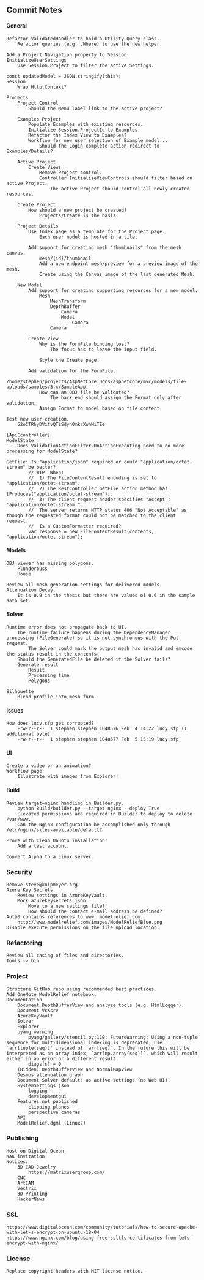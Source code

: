 ## Commit Notes

#### General     
    Refactor ValidatedHandler to hold a Utility.Query class.
        Refactor queries (e.g. .Where) to use the new helper.
        
    Add a Project Navigation property to Session.
    InitializeUserSettings
        Use Session.Project to filter the active Settings.

    const updatedModel = JSON.stringify(this);
    Session    
        Wrap Http.Context?

    Projects
        Project Control
            Should the Menu label link to the active project?

        Examples Project
            Populate Examples with existing resources.
            Initialize Session.ProjectId to Examples.
            Refactor the Index View to Examples?
            Workflow for new user selection of Example model...
                Should the Login complete action redirect to Examples/Details?

        Active Project
            Create Views
                Remove Project control.
                Controller InitializeViewControls should filter based on active Project. 
                    The active Project should control all newly-created resources.

        Create Project
            How should a new project be created?
                Projects/Create is the basis.

        Project Details
            Use Index page as a template for the Project page.
                Each user model is hosted in a tile.

            Add support for creating mesh "thumbnails" from the mesh canvas.
                mesh/{id}/thumbnail
                Add a new endpoint mesh/preview for a preview image of the mesh. 
                Create using the Canvas image of the last generated Mesh.  

        New Model
            Add support for creating supporting resources for a new model.
                Mesh
                    MeshTransform            
                    DepthBuffer
                        Camera
                        Model
                            Camera
                    Camera

            Create View        
                Why is the FormFile binding lost?
                    The focus has to leave the input field.

                Style the Create page.

            Add validation for the FormFile.
                /home/stephen/projects/AspNetCore.Docs/aspnetcore/mvc/models/file-uploads/samples/3.x/SampleApp
                How can an OBJ file be validated?
                    The back end should assign the Format only after validation.
                Assign Format to model based on file content.

    Test new user creation.
        52oCTRbyDVifvQTiSdyn0mkrXwhMiTEe

    [ApiCcontroller]
    ModelState
        Does ValidationActionFilter.OnActionExecuting need to do more processing for ModelState?

    GetFile: Is "application/json" required or could "application/octet-stream" be better?
            // WIP: When:
            //  1) The FileContentResult encoding is set to "application/octet-stream".
            //  2) The RestController GetFile action method has [Produces("application/octet-stream")].
            //  3) The client request header specifies "Accept : 'application/octet-stream'".
            //  The server returns HTTP status 406 "Not Acceptable" as though the requested format could not be matched to the client request.
            //  Is a CustomFormatter required?
            var response = new FileContentResult(contents, "application/octet-stream");
#### Models
    OBJ viewer has missing polygons.
        Plunderbuss
        House

    Review all mesh generation settings for delivered models.
    Attenuation Decay.
        It is 0.9 in the thesis but there are values of 0.6 in the sample data set.
#### Solver
    Runtime error does not propagate back to UI.
        The runtime failure happens during the DependencyManager processing (FileGenerate) so it is not synchronous with the Put request.
            The Solver could mark the output mesh has invalid amd emcode the status result in the contents.
        Should the GeneratedFile be deleted if the Solver fails?
        Generate result
            Result
            Processing time
            Polygons

    Silhouette
        Blend profile into mesh form.
#### Issues
    How does lucy.sfp get corrupted?
        -rw-r--r--  1 stephen stephen 1048576 Feb  4 14:22 lucy.sfp (1 additional byte)
        -rw-r--r--  1 stephen stephen 1048577 Feb  5 15:19 lucy.sfp
#### UI
    Create a video or an animation?
    Workflow page
        Illustrate with images from Explorer!
#### Build
    Review target=nginx handling in Builder.py.
        python Build/builder.py --target nginx --deploy True
        Elevated permissions are required in Builder to deploy to delete /var/www.
        Can the Nginx configuration be accomplished only through /etc/nginx/sites-available/default?

    Prove with clean Ubuntu installation!
        Add a test account.

    Convert Alpha to a Linux server.
### Security
    Remove steve@knipmeyer.org.
    Azure Key Secrets
        Review settings in AzureKeyVault.
        Mock azurekeysecrets.json.
            Move to a new settings file?
            How should the contact e-mail address be defined?
    Auth0 contains references to www. modelrelief.com.
        http://www.modelrelief.com/images/ModelReliefBlue.png
    Disable execute permissions on the file upload location.
### Refactoring
    Review all casing of files and directories.
    Tools -> bin

### Project
    Structure GitHub repo using recommended best practices.
    Add OneNote ModelRelief notebook.
    Documentation
        Document DepthBufferView and analyze tools (e.g. HtmlLogger).
        Document VcXsrv
        AzureKeyVault
        Solver
        Explorer
        pyamg warning
            pyamg/gallery/stencil.py:110: FutureWarning: Using a non-tuple sequence for multidimensional indexing is deprecated; use `arr[tuple(seq)]` instead of `arr[seq]`. In the future this will be interpreted as an array index, `arr[np.array(seq)]`, which will result either in an error or a different result.
            diags[s] = 0
        (Hidden) DepthBufferView and NormalMapView
        Desmos attenuation graph
        Document Solver defaults as active settings (no Web UI).
        SystemSettings.json
            logging
            developmentgui
        Features not published
            clipping planes
            perspective cameras
        API
        ModelRelief.dgml (Linux?)
### Publishing
    Host on Digital Ocean.
    KAK invitation
    Notices:
        3D CAD Jewelry
            https://matrixusergroup.com/
        CNC
        ArtCAM
        Vectrix
        3D Printing
        HackerNews
### SSL
    https://www.digitalocean.com/community/tutorials/how-to-secure-apache-with-let-s-encrypt-on-ubuntu-18-04
    https://www.nginx.com/blog/using-free-ssltls-certificates-from-lets-encrypt-with-nginx/

### License
    Replace copyright headers with MIT license notice.
